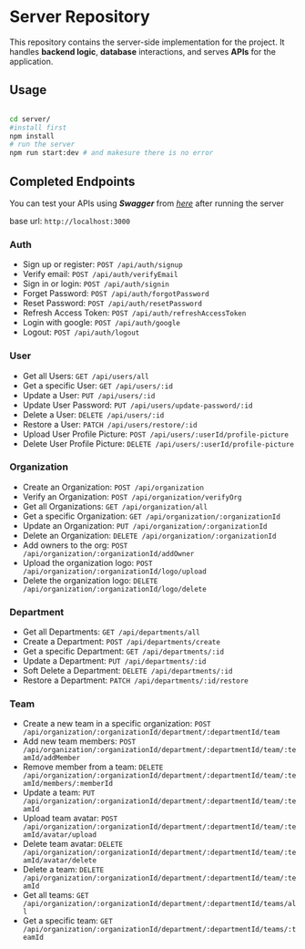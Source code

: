 # Server Repository

This repository contains the server-side implementation for the project. It handles **backend logic**, **database** interactions, and serves **APIs** for the application.

## Usage

```bash

cd server/
#install first
npm install
# run the server
npm run start:dev # and makesure there is no error
```

## Completed Endpoints

You can test your APIs using **_Swagger_** from [_here_](http://localhost:3000/api-docs/) after running the server

base url: `http://localhost:3000`

### Auth

- Sign up or register: `POST /api/auth/signup`
- Verify email: `POST /api/auth/verifyEmail`
- Sign in or login: `POST /api/auth/signin`
- Forget Password: `POST /api/auth/forgotPassword`
- Reset Password: `POST /api/auth/resetPassword`
- Refresh Access Token: `POST /api/auth/refreshAccessToken`
- Login with google: `POST /api/auth/google`
- Logout: `POST /api/auth/logout`

### User

- Get all Users: `GET /api/users/all`
- Get a specific User: `GET /api/users/:id`
- Update a User: `PUT /api/users/:id`
- Update User Password: `PUT /api/users/update-password/:id`
- Delete a User: `DELETE /api/users/:id`
- Restore a User: `PATCH /api/users/restore/:id`
- Upload User Profile Picture: `POST /api/users/:userId/profile-picture`
- Delete User Profile Picture: `DELETE /api/users/:userId/profile-picture`

### Organization

- Create an Organization: `POST /api/organization`
- Verify an Organization: `POST /api/organization/verifyOrg`
- Get all Organizations: `GET /api/organization/all`
- Get a specific Organization: `GET /api/organization/:organizationId`
- Update an Organization: `PUT /api/organization/:organizationId`
- Delete an Organization: `DELETE /api/organization/:organizationId`
- Add owners to the org: `POST /api/organization/:organizationId/addOwner`
- Upload the organization logo: `POST /api/organization/:organizationId/logo/upload`
- Delete the organization logo: `DELETE /api/organization/:organizationId/logo/delete`

### Department

- Get all Departments: `GET /api/departments/all`
- Create a Department: `POST /api/departments/create`
- Get a specific Department: `GET /api/departments/:id`
- Update a Department: `PUT /api/departments/:id`
- Soft Delete a Department: `DELETE /api/departments/:id`
- Restore a Department: `PATCH /api/departments/:id/restore`
  
### Team

- Create a new team in a specific organization: `POST /api/organization/:organizationId/department/:departmentId/team`
- Add new team members: `POST /api/organization/:organizationId/department/:departmentId/team/:teamId/addMember`
- Remove member from a team: `DELETE /api/organization/:organizationId/department/:departmentId/team/:teamId/members/:memberId`
- Update a team: `PUT /api/organization/:organizationId/department/:departmentId/team/:teamId`
- Upload team avatar: `POST /api/organization/:organizationId/department/:departmentId/team/:teamId/avatar/upload`
- Delete team avatar: `DELETE /api/organization/:organizationId/department/:departmentId/team/:teamId/avatar/delete`
- Delete a team: `DELETE /api/organization/:organizationId/department/:departmentId/team/:teamId`
- Get all teams: `GET /api/organization/:organizationId/department/:departmentId/teams/all`
- Get a specific team: `GET /api/organization/:organizationId/department/:departmentId/teams/:teamId`
